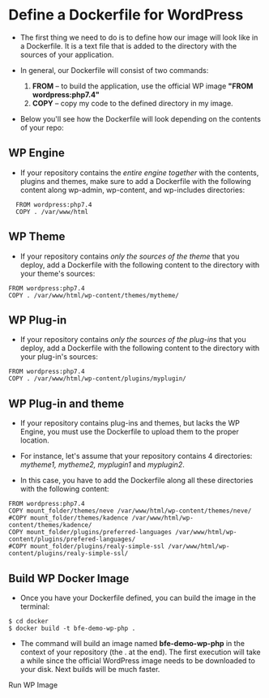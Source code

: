 # Define a Dockerfile for WordPress 

- The first thing we need to do is to define how our image will look like in a Dockerfile. It is a text file that is added to the directory with the sources of your application.
- In general, our Dockerfile will consist of two commands:
  1. **FROM** – to build the application, use the official WP image **"FROM wordpress:php7.4"**
  2. **COPY** – copy my code to the defined directory in my image.
   
- Below you'll see how the Dockerfile will look depending on the contents of your repo: 
## WP Engine
  - If your repository contains the *entire engine together* with the contents, plugins and themes, make sure to add a Dockerfile with the following content along wp-admin, wp-content, and wp-includes directories:
  ```
    FROM wordpress:php7.4
    COPY . /var/www/html
  ```
## WP Theme

  - If your repository contains *only the sources of the theme* that you deploy, add a Dockerfile with the following content to the directory with your theme's sources:
```
FROM wordpress:php7.4
COPY . /var/www/html/wp-content/themes/mytheme/
```
## WP Plug-in

- If your repository contains *only the sources of the plug-ins* that you deploy, add a Dockerfile with the following content to the directory with your plug-in's sources:
```
FROM wordpress:php7.4
COPY . /var/www/html/wp-content/plugins/myplugin/
```
## WP Plug-in and theme
- If your repository contains plug-ins and themes, but lacks the WP Engine, you must use the Dockerfile to upload them to the proper location.

- For instance, let's assume that your repository contains 4 directories: *mytheme1, mytheme2, myplugin1* and *myplugin2*. 
  
- In this case, you have to add the Dockerfile along all these directories with the following content:

```
FROM wordpress:php7.4
COPY mount_folder/themes/neve /var/www/html/wp-content/themes/neve/
#COPY mount_folder/themes/kadence /var/www/html/wp-content/themes/kadence/
COPY mount_folder/plugins/preferred-languages /var/www/html/wp-content/plugins/prefered-languages/
#COPY mount_folder/plugins/realy-simple-ssl /var/www/html/wp-content/plugins/realy-simple-ssl/

```


## Build WP Docker Image
- Once you have your Dockerfile defined, you can build the image in the terminal:

```
$ cd docker
$ docker build -t bfe-demo-wp-php .
```
- The command will build an image named **bfe-demo-wp-php** in the context of your repository (the . at the end). The first execution will take a while since the official WordPress image needs to be downloaded to your disk. Next builds will be much faster.

Run WP Image

